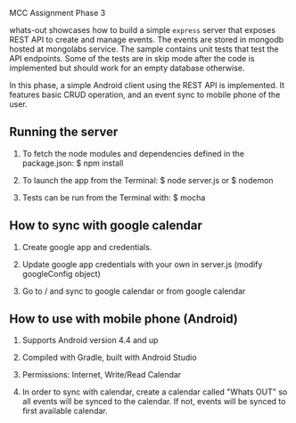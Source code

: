 MCC Assignment Phase 3

whats-out showcases how to build a simple `express` server that exposes REST API to create and manage events.
The events are stored in mongodb hosted at mongolabs service.
The sample contains unit tests that test the API endpoints. Some of the tests are in skip mode after the code is implemented but should work for an empty database otherwise.

In this phase, a simple Android client using the REST API is implemented.
It features basic CRUD operation, and an event sync to mobile phone of the user.

## Running the server

1) To fetch the node modules and dependencies defined in the package.json: 
    $ npm install 

2) To launch the app from the Terminal:
    $ node server.js 
    or 
    $ nodemon

3) Tests can be run from the Terminal with:
   $ mocha


## How to sync with google calendar

1) Create google app and credentials.

2) Update google app credentials with your own in server.js (modify googleConfig object)

3) Go to / and sync to google calendar or from google calendar


## How to use with mobile phone (Android)

1) Supports Android version 4.4 and up

2) Compiled with Gradle, built with Android Studio

3) Permissions: Internet, Write/Read Calendar

4) In order to sync with calendar, create a calendar called "Whats OUT" so all events will be synced to the calendar. If not, events will be synced to first available calendar.

